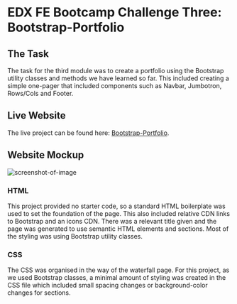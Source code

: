 # EDX FE Bootcamp Challenge Three: Bootstrap-Portfolio

## The Task

The task for the third module was to create a portfolio using the Bootstrap utility classes and methods we have learned so far.
This included creating a simple one-pager that included components such as Navbar, Jumbotron, Rows/Cols and Footer.

## Live Website

The live project can be found here: 
[Bootstrap-Portfolio](https://builtbydans.github.io/EDX_Challenge3_Bootstrap-Portfolio).

## Website Mockup

![screenshot-of-image](https://github.com/builtbydans/EDX_Challenge2_My_First_Portfolio/blob/main/assets/images/website-mockup.png)

### HTML
This project provided no starter code, so a standard HTML boilerplate was used to set the foundation of the page. This also included relative CDN links to Bootstrap and an icons CDN. There was a relevant title given and the page was generated to use semantic HTML elements and sections. Most of the styling was using Bootstrap utility classes.

### CSS
The CSS was organised in the way of the waterfall page. For this project, as we used Bootstrap classes, a minimal amount of styling was created in the CSS file which included small spacing changes or background-color changes for sections.
